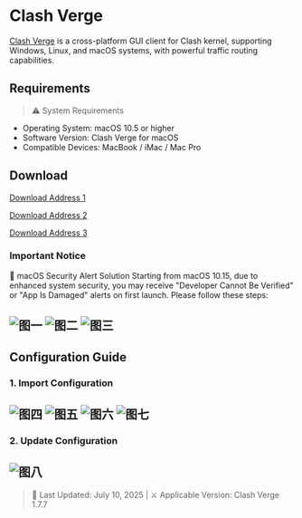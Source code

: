# Clash Verge

[Clash Verge](https://github.com/clash-verge-rev/clash-verge-rev) is a cross-platform GUI client for Clash kernel, supporting Windows, Linux, and macOS systems, with powerful traffic routing capabilities.

## Requirements

> ⚠️ System Requirements

- Operating System: macOS 10.5 or higher
- Software Version: Clash Verge for macOS
- Compatible Devices: MacBook / iMac / Mac Pro

## Download

[Download Address 1](https://git.886.be/https://github.com/clash-verge-rev/clash-verge-rev/releases/download/v1.7.7/Clash.Verge_1.7.7_aarch64.dmg)

[Download Address 2](https://gh.xxooo.cf/https://github.com/clash-verge-rev/clash-verge-rev/releases/download/v1.7.7/Clash.Verge_1.7.7_aarch64.dmg)

[Download Address 3](https://git.886.be/https://github.com/clash-verge-rev/clash-verge-rev/releases/download/v1.7.7/Clash.Verge_1.7.7_aarch64.dmg)



### Important Notice

📢 macOS Security Alert Solution
Starting from macOS 10.15, due to enhanced system security, you may receive "Developer Cannot Be Verified" or "App Is Damaged" alerts on first launch. Please follow these steps:

![图一](Clash-Verge-01.png)
![图二](Clash-Verge-02.png)
![图三](Clash-Verge-03.png)
---

## Configuration Guide

### 1. Import Configuration

![图四](Clash-Verge-04.png)
![图五](Clash-Verge-05.png)
![图六](Clash-Verge-06.png)
![图七](Clash-Verge-07.png)
---

### 2. Update Configuration

![图八](Clash-Verge-08.png)
---

> 📅 Last Updated: July 10, 2025 | ⚔️ Applicable Version: Clash Verge 1.7.7

